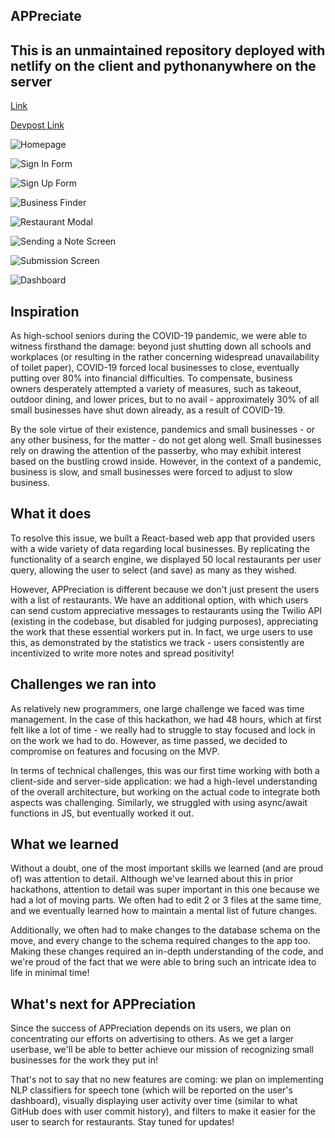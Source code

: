 ## APPreciate

## This is an unmaintained repository deployed with netlify on the client and pythonanywhere on the server

[Link](apppreciate.netlify.app/)

[Devpost Link](https://devpost.com/software/appreciation)

![Homepage](https://challengepost-s3-challengepost.netdna-ssl.com/photos/production/software_photos/001/468/798/datas/gallery.jpg)

![Sign In Form](https://challengepost-s3-challengepost.netdna-ssl.com/photos/production/software_photos/001/468/799/datas/gallery.jpg)

![Sign Up Form](https://challengepost-s3-challengepost.netdna-ssl.com/photos/production/software_photos/001/468/800/datas/gallery.jpg)

![Business Finder](https://challengepost-s3-challengepost.netdna-ssl.com/photos/production/software_photos/001/468/809/datas/gallery.jpg)

![Restaurant Modal](hhttps://challengepost-s3-challengepost.netdna-ssl.com/photos/production/software_photos/001/468/810/datas/gallery.jpg)

![Sending a Note Screen](https://challengepost-s3-challengepost.netdna-ssl.com/photos/production/software_photos/001/468/807/datas/gallery.jpg)

![Submission Screen](https://challengepost-s3-challengepost.netdna-ssl.com/photos/production/software_photos/001/468/847/datas/gallery.jpg)

![Dashboard](https://challengepost-s3-challengepost.netdna-ssl.com/photos/production/software_photos/001/468/846/datas/gallery.jpg)

## Inspiration

As high-school seniors during the COVID-19 pandemic, we were able to witness firsthand the damage: beyond just shutting down all schools and workplaces (or resulting in the rather concerning widespread unavailability of toilet paper), COVID-19 forced local businesses to close, eventually putting over 80% into financial difficulties. To compensate, business owners desperately attempted a variety of measures, such as takeout, outdoor dining, and lower prices, but to no avail - approximately 30% of all small businesses have shut down already, as a result of COVID-19.

By the sole virtue of their existence, pandemics and small businesses - or any other business, for the matter - do not get along well. Small businesses rely on drawing the attention of the passerby, who may exhibit interest based on the bustling crowd inside. However, in the context of a pandemic, business is slow, and small businesses were forced to adjust to slow business.

## What it does

To resolve this issue, we built a React-based web app that provided users with a wide variety of data regarding local businesses. By replicating the functionality of a search engine, we displayed 50 local restaurants per user query, allowing the user to select (and save) as many as they wished.

However, APPreciation is different because we don't just present the users with a list of restaurants. We have an additional option, with which users can send custom appreciative messages to restaurants using the Twilio API (existing in the codebase, but disabled for judging purposes), appreciating the work that these essential workers put in. In fact, we urge users to use this, as demonstrated by the statistics we track - users consistently are incentivized to write more notes and spread positivity!

## Challenges we ran into

As relatively new programmers, one large challenge we faced was time management. In the case of this hackathon, we had 48 hours, which at first felt like a lot of time - we really had to struggle to stay focused and lock in on the work we had to do. However, as time passed, we decided to compromise on features and focusing on the MVP.

In terms of technical challenges, this was our first time working with both a client-side and server-side application: we had a high-level understanding of the overall architecture, but working on the actual code to integrate both aspects was challenging. Similarly, we struggled with using async/await functions in JS, but eventually worked it out.

## What we learned

Without a doubt, one of the most important skills we learned (and are proud of) was attention to detail. Although we've learned about this in prior hackathons, attention to detail was super important in this one because we had a lot of moving parts. We often had to edit 2 or 3 files at the same time, and we eventually learned how to maintain a mental list of future changes.

Additionally, we often had to make changes to the database schema on the move, and every change to the schema required changes to the app too. Making these changes required an in-depth understanding of the code, and we're proud of the fact that we were able to bring such an intricate idea to life in minimal time!

## What's next for APPreciation

Since the success of APPreciation depends on its users, we plan on concentrating our efforts on advertising to others. As we get a larger userbase, we'll be able to better achieve our mission of recognizing small businesses for the work they put in!

That's not to say that no new features are coming: we plan on implementing NLP classifiers for speech tone (which will be reported on the user's dashboard), visually displaying user activity over time (similar to what GitHub does with user commit history), and filters to make it easier for the user to search for restaurants. Stay tuned for updates!
